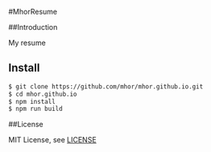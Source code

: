 #MhorResume

##Introduction

My resume

## Install

```bash
$ git clone https://github.com/mhor/mhor.github.io.git
$ cd mhor.github.io
$ npm install
$ npm run build
```

##License

MIT License, see [LICENSE](LICENSE)